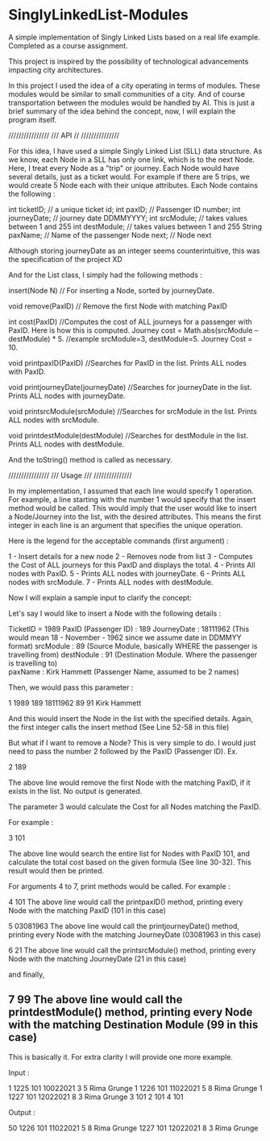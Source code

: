 # SinglyLinkedList-Modules
A simple implementation of Singly Linked Lists based on a real life example. Completed as a course assignment.

This project is inspired by the possibility of technological advancements impacting city architectures.

In this project I used the idea of a city operating in terms of modules. These modules would be similar to small communities of a city. And of course transportation between the modules would be handled by AI. This is just a brief summary of the idea behind the concept, now, I will explain the program itself.

////////////////
///    API   //
///////////////

For this idea, I have used a simple Singly Linked List (SLL) data structure. As we know, each Node in a SLL has only one link, which is to the next Node. Here, I treat every Node as a "trip" or journey. Each Node would have several details, just as a ticket would. For example if there are 5 trips, we would create 5 Node each with their unique attributes. Each Node contains the following :

int ticketID;     // a unique ticket id;
int paxID;        // Passenger ID number;
int journeyDate;  // journey date DDMMYYYY;
int srcModule;    // takes values between 1 and 255
int destModule;   // takes values between 1 and 255
String paxName;   // Name of the passenger
Node next;        // Node next

Although storing journeyDate as an integer seems counterintuitive, this was the specification of the project XD

And for the List class, I simply had the following methods :

insert(Node N) // For inserting a Node, sorted by journeyDate.

void remove(PaxID) // Remove the first Node with matching PaxID

int cost(PaxID) //Computes the cost of ALL journeys for a passenger with PaxID. Here is how this is computed.
Journey cost = Math.abs(srcModule – destModule) * 5.
//example srcModule=3, destModule=5. Journey Cost = 10.

void printpaxID(PaxID) //Searches for PaxID in the list. Prints ALL nodes with PaxID.

void printjourneyDate(journeyDate) //Searches for journeyDate in the list. Prints ALL nodes with journeyDate.

void printsrcModule(srcModule) //Searches for srcModule in the list. Prints ALL nodes with srcModule.

void printdestModule(destModule) //Searches for destModule in the list. Prints ALL nodes with destModule.

And the toString() method is called as necessary.

////////////////
///  Usage  ///
///////////////

In my implementation, I assumed that each line would specify 1 operation. For example, a line starting with the number 1 would specify that the insert method would be called. This would imply that the user would like to insert a Node/Journey into the list, with the desired attributes. This means the first integer in each line is an argument that specifies the unique operation.

Here is the legend for the acceptable commands (first argument) :

1 - Insert details for a new node
2 - Removes node from list
3 - Computes the Cost of ALL journeys for this PaxID and displays the total. 
4 - Prints All nodes with PaxID.
5 - Prints ALL nodes with journeyDate. 
6 - Prints ALL nodes with srcModule.
7 - Prints ALL nodes with destModule.

Now I will explain a sample input to clarify the concept: 

Let's say I would like to insert a Node with the following details : 

TicketID = 1989
PaxID (Passenger ID) : 189
JourneyDate : 18111962 (This would mean 18 - November - 1962 since we assume date in DDMMYY format)
srcModule : 89 (Source Module, basically WHERE the passenger is travelling from)
destNodule : 91 (Destination Module. Where the passenger is travelling to)\
paxName : Kirk Hammett (Passenger Name, assumed to be 2 names)

Then, we would pass this parameter : 

1 1989 189 18111962 89 91 Kirk Hammett

And this would insert the Node in the list with the specified details.
Again, the first integer calls the insert method (See Line 52-58 in this file)

But what if I want to remove a Node? This is very simple to do. I would just need to pass the number 2 followed by the PaxID (Passenger ID).
Ex.

2 189

The above line would remove the first Node with the matching PaxID, if it exists in the list. No output is generated.

The parameter 3 would calculate the Cost for all Nodes matching the PaxID.

For example : 

3 101

The above line would search the entire list for Nodes with PaxID 101, and calculate the total cost based on the given formula (See line 30-32). This result would then be printed.

For arguments 4 to 7, print methods would be called. For example : 

4 101
The above line would call the printpaxID() method, printing every Node with the matching PaxID (101 in this case)

5 03081963
The above line would call the printjourneyDate() method, printing every Node with the matching JourneyDate (03081963 in this case)

6 21
The above line would call the printsrcModule() method, printing every Node with the matching JourneyDate (21 in this case)

and finally,

7 99
The above line would call the printdestModule() method, printing every Node with the matching Destination Module (99 in this case)
------------------------------------------------------------------------------------------------------------------------------------------

This is basically it. For extra clarity I will provide one more example.

Input : 

1 1225 101 10022021 3 5 Rima Grunge
1 1226 101 11022021 5 8 Rima Grunge
1 1227 101 12022021 8 3 Rima Grunge
3 101
2 101
4 101

Output :

50
1226 101 11022021 5 8 Rima Grunge
1227 101 12022021 8 3 Rima Grunge
